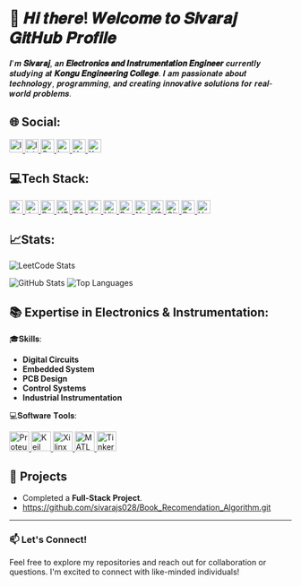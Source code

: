 # 👋 𝑯𝒊 𝒕𝒉𝒆𝒓𝒆! 𝑾𝒆𝒍𝒄𝒐𝒎𝒆 𝒕𝒐 𝑺𝒊𝒗𝒂𝒓𝒂𝒋 𝑮𝒊𝒕𝑯𝒖𝒃 𝑷𝒓𝒐𝒇𝒊𝒍𝒆

𝑰'𝒎 **𝑺𝒊𝒗𝒂𝒓𝒂𝒋**, 𝒂𝒏 **𝑬𝒍𝒆𝒄𝒕𝒓𝒐𝒏𝒊𝒄𝒔 𝒂𝒏𝒅 𝑰𝒏𝒔𝒕𝒓𝒖𝒎𝒆𝒏𝒕𝒂𝒕𝒊𝒐𝒏 𝑬𝒏𝒈𝒊𝒏𝒆𝒆𝒓** 𝒄𝒖𝒓𝒓𝒆𝒏𝒕𝒍𝒚 𝒔𝒕𝒖𝒅𝒚𝒊𝒏𝒈 𝒂𝒕 **𝑲𝒐𝒏𝒈𝒖 𝑬𝒏𝒈𝒊𝒏𝒆𝒆𝒓𝒊𝒏𝒈 𝑪𝒐𝒍𝒍𝒆𝒈𝒆**. 𝑰 𝒂𝒎 𝒑𝒂𝒔𝒔𝒊𝒐𝒏𝒂𝒕𝒆 𝒂𝒃𝒐𝒖𝒕 𝒕𝒆𝒄𝒉𝒏𝒐𝒍𝒐𝒈𝒚, 𝒑𝒓𝒐𝒈𝒓𝒂𝒎𝒎𝒊𝒏𝒈, 𝒂𝒏𝒅 𝒄𝒓𝒆𝒂𝒕𝒊𝒏𝒈 𝒊𝒏𝒏𝒐𝒗𝒂𝒕𝒊𝒗𝒆 𝒔𝒐𝒍𝒖𝒕𝒊𝒐𝒏𝒔 𝒇𝒐𝒓 𝒓𝒆𝒂𝒍-𝒘𝒐𝒓𝒍𝒅 𝒑𝒓𝒐𝒃𝒍𝒆𝒎𝒔.

🌐 Social:
---
<div align="left">
  <a href="https://www.instagram.com/sivarask2/" target="_blank">
  <img src="https://img.shields.io/static/v1?message=Instagram&logo=instagram&label=&color=E4405F&logoColor=white&labelColor=&style=for-the-badge" height="24" alt="Instagram logo" />
</a>
<a href="https://www.linkedin.com/in/sivarajs28/" target="_blank">
  <img src="https://img.shields.io/static/v1?message=LinkedIn&logo=linkedin&label=&color=0077B5&logoColor=white&labelColor=&style=for-the-badge" height="24" alt="linkedin logo" />
</a>
<a href="mailto:sivarajofficial6@gmail.com" target="_blank">
  <img src="https://img.shields.io/static/v1?message=Gmail&logo=gmail&label=&color=EA4335&logoColor=white&labelColor=&style=for-the-badge" height="24" alt="Gmail logo" />
</a>
<a href="https://leetcode.com/sivarajs28/" target="_blank">
  <img src="https://img.shields.io/static/v1?message=LeetCode&logo=leetcode&label=&color=FFA116&logoColor=white&labelColor=&style=for-the-badge" height="24" alt="LeetCode logo" />
</a>
<a href="https://www.hackerrank.com/@sivarajofficial6" target="_blank">
  <img src="https://img.shields.io/static/v1?message=HackerRank&logo=hackerrank&label=&color=2EC866&logoColor=white&labelColor=&style=for-the-badge" height="24" alt="HackerRank logo" />
</a>
<a href="https://x.com/sivarajs28" target="_blank">
  <img src="https://img.shields.io/static/v1?message=X&logo=twitter&label=&color=000000&logoColor=white&labelColor=&style=for-the-badge" height="24" alt="X logo" />
</a>


</div>



## 💻Tech Stack:

<a href="https://en.wikipedia.org/wiki/C_(programming_language)" target="_blank">
  <img src="https://img.shields.io/static/v1?message=C&logo=c&label=&color=0095D9&logoColor=white&labelColor=&style=for-the-badge" height="24" alt="C logo" />
</a>
<a href="https://www.java.com/" target="_blank">
  <img src="https://img.shields.io/static/v1?message=Java&logo=java&label=&color=007396&logoColor=white&labelColor=&style=for-the-badge" height="24" alt="Java logo" />
</a>
<a href="https://www.python.org/" target="_blank">
  <img src="https://img.shields.io/static/v1?message=Python&logo=python&label=&color=3776AB&logoColor=white&labelColor=&style=for-the-badge" height="24" alt="Python logo" />
</a>
<a href="https://developer.mozilla.org/en-US/docs/Web/HTML" target="_blank">
  <img src="https://img.shields.io/static/v1?message=HTML&logo=html5&label=&color=E34F26&logoColor=white&labelColor=&style=for-the-badge" height="24" alt="HTML logo" />
</a>
<a href="https://developer.mozilla.org/en-US/docs/Web/CSS" target="_blank">
  <img src="https://img.shields.io/static/v1?message=CSS&logo=css3&label=&color=1572B6&logoColor=white&labelColor=&style=for-the-badge" height="24" alt="CSS logo" />
</a>
<a href="https://developer.mozilla.org/en-US/docs/Web/JavaScript" target="_blank">
  <img src="https://img.shields.io/static/v1?message=JavaScript&logo=javascript&label=&color=F7DF1E&logoColor=black&labelColor=&style=for-the-badge" height="24" alt="JavaScript logo" />
</a>
<a href="https://vitejs.dev/" target="_blank">
  <img src="https://img.shields.io/static/v1?message=Vite&logo=vite&label=&color=646CFF&logoColor=white&labelColor=&style=for-the-badge" height="24" alt="Vite logo" />
</a>
<a href="https://react.dev/" target="_blank">
  <img src="https://img.shields.io/static/v1?message=React&logo=react&label=&color=61DAFB&logoColor=black&labelColor=&style=for-the-badge" height="24" alt="React logo" />
</a>
<a href="https://nodejs.org/" target="_blank">
  <img src="https://img.shields.io/static/v1?message=Node.js&logo=node.js&label=&color=339933&logoColor=white&labelColor=&style=for-the-badge" height="24" alt="Node.js logo" />
</a>
<a href="https://code.visualstudio.com/" target="_blank">
  <img src="https://img.shields.io/static/v1?message=VS%20Code&logo=visual-studio-code&label=&color=007ACC&logoColor=white&labelColor=&style=for-the-badge" height="24" alt="VS Code logo" />
<a href="https://github.com/" target="_blank">
  <img src="https://img.shields.io/static/v1?message=GitHub&logo=github&label=&color=181717&logoColor=white&labelColor=&style=for-the-badge" height="24" alt="GitHub logo" />
</a>
<a href="https://your-portfolio-link.com" target="_blank">
  <img src="https://img.shields.io/static/v1?message=Portfolio&logo=web&label=&color=4CAF50&logoColor=white&labelColor=&style=for-the-badge" height="24" alt="Portfolio logo" />
</a>
<a href="https://vercel.com/" target="_blank">
  <img src="https://img.shields.io/static/v1?message=Vercel&logo=vercel&label=&color=000000&logoColor=white&labelColor=&style=for-the-badge" height="24" alt="Vercel logo" />
</a>

## 📈Stats:
![LeetCode Stats](https://leetcard.jacoblin.cool/sivarajs28?theme=dark&font=Baloo%20Chettan)

![GitHub Stats](https://github-readme-stats.vercel.app/api?username=sivarajs028&show_icons=true&theme=radical)
![Top Languages](https://github-readme-stats.vercel.app/api/top-langs/?username=sivarajs028&layout=compact&theme=radical)




## 📚 Expertise in Electronics & Instrumentation:

🎓𝐒𝐤𝐢𝐥𝐥𝐬:
- **Digital Circuits**
- **Embedded System**
- **PCB Design**
- **Control Systems**
- **Industrial Instrumentation**

💻𝐒𝐨𝐟𝐭𝐰𝐚𝐫𝐞 𝐓𝐨𝐨𝐥𝐬:
<!-- Proteus -->
<a href="https://www.labcenter.com/" target="_blank">
  <img src="https://img.shields.io/static/v1?message=Proteus&logo=labcenter&label=&color=003366&logoColor=ADD8E6&labelColor=&style=for-the-badge" height="35" alt="Proteus logo" />
</a>
<!-- Keil -->
<a href="https://www.keil.com/" target="_blank">
  <img src="https://img.shields.io/static/v1?message=Keil&logo=keil&label=&color=28A745&logoColor=black&labelColor=&style=for-the-badge" height="35" alt="Keil logo" />
</a>
<!-- Xilinx -->
<a href="https://www.xilinx.com/" target="_blank">
  <img src="https://img.shields.io/static/v1?message=Xilinx&logo=xilinx&label=&color=FF4F00&logoColor=black&labelColor=&style=for-the-badge" height="35" alt="Xilinx logo" />
</a>
<!-- MATLAB -->
<a href="https://www.mathworks.com/products/matlab.html" target="_blank">
  <img src="https://img.shields.io/static/v1?message=MATLAB&logo=matlab&label=&color=0076A8&logoColor=black&labelColor=&style=for-the-badge" height="35" alt="MATLAB logo" />
</a>
<!-- Tinkercad -->
<a href="https://www.tinkercad.com/" target="_blank">
  <img src="https://img.shields.io/static/v1?message=Tinkercad&logo=tinkercad&label=&color=FF6F00&logoColor=black&labelColor=&style=for-the-badge" height="35" alt="Tinkercad logo" />
</a>

## 🚀 Projects
- Completed a **Full-Stack Project**.
- https://github.com/sivarajs028/Book_Recomendation_Algorithm.git

---

### 📫 Let's Connect!
Feel free to explore my repositories and reach out for collaboration or questions. I'm excited to connect with like-minded individuals!
